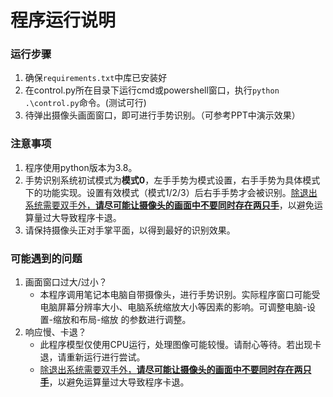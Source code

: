 # 程序运行说明



### 运行步骤

1. 确保`requirements.txt`中库已安装好
2. 在control.py所在目录下运行cmd或powershell窗口，执行`python .\control.py`命令。(测试可行)
3. 待弹出摄像头画面窗口，即可进行手势识别。（可参考PPT中演示效果）



### 注意事项

1. 程序使用python版本为3.8。
2. 手势识别系统初试模式为**模式0**，左手手势为模式设置，右手手势为具体模式下的功能实现。设置有效模式（模式1/2/3）后右手手势才会被识别。<u>除退出系统需要双手外，**请尽可能让摄像头的画面中不要同时存在两只手**</u>，以避免运算量过大导致程序卡退。
3. 请保持摄像头正对手掌平面，以得到最好的识别效果。



### 可能遇到的问题

1. 画面窗口过大/过小？
   - 本程序调用笔记本电脑自带摄像头，进行手势识别。实际程序窗口可能受 电脑屏幕分辨率大小、电脑系统缩放大小等因素的影响。可调整电脑-设置-缩放和布局-缩放 的参数进行调整。
2. 响应慢、卡退？
   - 此程序模型仅使用CPU运行，处理图像可能较慢。请耐心等待。若出现卡退，请重新运行进行尝试。
   - <u>除退出系统需要双手外，**请尽可能让摄像头的画面中不要同时存在两只手**</u>，以避免运算量过大导致程序卡退。